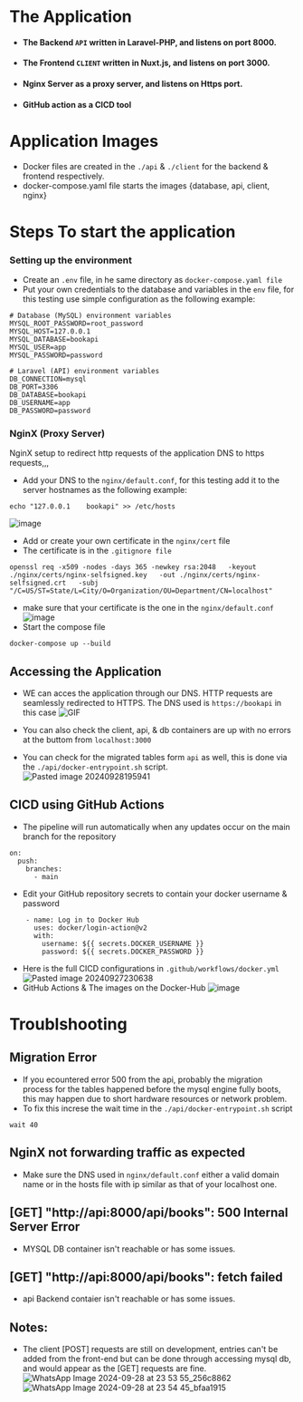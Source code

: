# The Application
- #### The Backend `API` written in Laravel-PHP, and listens on port 8000.
- #### The Frontend `CLIENT` written in Nuxt.js, and listens on port 3000.
- #### Nginx Server as a proxy server, and listens on Https port.
- #### GitHub action as a CICD tool

#  Application Images
- Docker files are created in the `./api` & `./client` for the backend & frontend respectively.
- docker-compose.yaml file starts the images {database, api, client, nginx}

# Steps To start the application
### Setting up the environment
- Create an `.env` file, in he same directory as `docker-compose.yaml file`
- Put your own credentials to the database and variables in the `env` file, for this testing use simple configuration as the following example:
```
# Database (MySQL) environment variables
MYSQL_ROOT_PASSWORD=root_password
MYSQL_HOST=127.0.0.1
MYSQL_DATABASE=bookapi
MYSQL_USER=app
MYSQL_PASSWORD=password

# Laravel (API) environment variables
DB_CONNECTION=mysql
DB_PORT=3306
DB_DATABASE=bookapi
DB_USERNAME=app
DB_PASSWORD=password
```

### NginX (Proxy Server)
NginX setup to redirect http requests of the application DNS to https requests,,,

- Add your DNS to the `nginx/default.conf`, for this testing add it to the server hostnames as the following example:
```
echo "127.0.0.1    bookapi" >> /etc/hosts
```
![image](https://github.com/user-attachments/assets/77ae0768-4a30-4338-a7b2-26b8d978df23)
- Add or create your own certificate in the `nginx/cert` file
- The certificate is in the `.gitignore file`
```
openssl req -x509 -nodes -days 365 -newkey rsa:2048   -keyout ./nginx/certs/nginx-selfsigned.key   -out ./nginx/certs/nginx-selfsigned.crt   -subj "/C=US/ST=State/L=City/O=Organization/OU=Department/CN=localhost"
```
- make sure that your certificate is the one in the `nginx/default.conf`
![image](https://github.com/user-attachments/assets/1a9dbf15-ea04-4698-98fe-48e712b487cc)
- Start the compose file
```
docker-compose up --build
```
## Accessing the Application
- WE can acces the application through our DNS. HTTP requests are seamlessly redirected to HTTPS. The DNS used is `https://bookapi` in this case
  ![GIF](https://github.com/user-attachments/assets/64a7e26b-e348-442f-9f97-37bfb5388ed0)

- You can also check the client, api, & db containers are up with no errors at the buttom from `localhost:3000` 
- You can check for the migrated tables form `api` as well, this is done via the `./api/docker-entrypoint.sh` script.
![Pasted image 20240928195941](https://github.com/user-attachments/assets/1198663a-7e1b-4831-b2ed-bfb679cbb186)

## CICD using GitHub Actions
- The pipeline will run automatically when any updates occur on the main branch for the repository
```
on:
  push:
    branches:
      - main
```
- Edit your GitHub repository secrets to contain your docker username & password
```
    - name: Log in to Docker Hub
      uses: docker/login-action@v2
      with:
        username: ${{ secrets.DOCKER_USERNAME }}
        password: ${{ secrets.DOCKER_PASSWORD }}
```
- Here is the full CICD configurations in `.github/workflows/docker.yml`
![Pasted image 20240927230638](https://github.com/user-attachments/assets/653cd3b7-6ba0-4901-b0bc-0d8f720f5a76)
- GitHub Actions & The images on the Docker-Hub
![image](https://github.com/user-attachments/assets/22f909f4-5bb6-4d92-a9ba-ef5063cfa793)


# Troublshooting
## Migration Error
- If you ecountered error 500 from the api, probably the migration process for the tables happened before the mysql engine fully boots, this may happen due to short hardware resources or network problem.
- To fix this increse the wait time in the `./api/docker-entrypoint.sh` script
```
wait 40
```
## NginX not forwarding traffic as expected
- Make sure the DNS used in `nginx/default.conf` either a valid domain name or in the hosts file with ip similar as that of your localhost one.

## [GET] "http://api:8000/api/books": 500 Internal Server Error
- MYSQL DB container isn't reachable or has some issues.
## [GET] "http://api:8000/api/books": <no response> fetch failed
- api Backend contaier isn't reachable or has some issues.

## Notes: 
- The client [POST] requests are still on development, entries can't be added from the front-end but can be done through accessing mysql db, and would appear as the [GET] requests are fine.
![WhatsApp Image 2024-09-28 at 23 53 55_256c8862](https://github.com/user-attachments/assets/eb461731-2c1e-4cfc-8d5c-0f967c8ac5ee)
![WhatsApp Image 2024-09-28 at 23 54 45_bfaa1915](https://github.com/user-attachments/assets/daed75c7-efd6-4f0a-9564-0b257073f14f)
